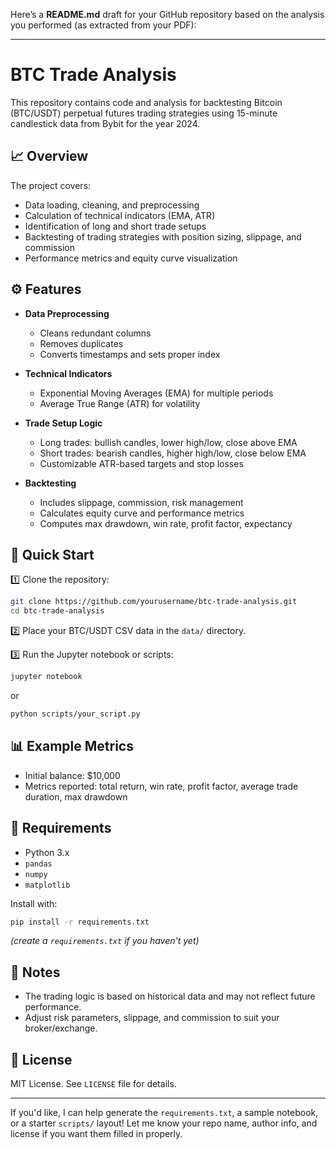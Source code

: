 Here’s a **README.md** draft for your GitHub repository based on the analysis you performed (as extracted from your PDF):

---

# BTC Trade Analysis

This repository contains code and analysis for backtesting Bitcoin (BTC/USDT) perpetual futures trading strategies using 15-minute candlestick data from Bybit for the year 2024.

## 📈 Overview

The project covers:

* Data loading, cleaning, and preprocessing
* Calculation of technical indicators (EMA, ATR)
* Identification of long and short trade setups
* Backtesting of trading strategies with position sizing, slippage, and commission
* Performance metrics and equity curve visualization

## ⚙️ Features

* **Data Preprocessing**

  * Cleans redundant columns
  * Removes duplicates
  * Converts timestamps and sets proper index

* **Technical Indicators**

  * Exponential Moving Averages (EMA) for multiple periods
  * Average True Range (ATR) for volatility

* **Trade Setup Logic**

  * Long trades: bullish candles, lower high/low, close above EMA
  * Short trades: bearish candles, higher high/low, close below EMA
  * Customizable ATR-based targets and stop losses

* **Backtesting**

  * Includes slippage, commission, risk management
  * Calculates equity curve and performance metrics
  * Computes max drawdown, win rate, profit factor, expectancy

## 🚀 Quick Start

1️⃣ Clone the repository:

```bash
git clone https://github.com/yourusername/btc-trade-analysis.git
cd btc-trade-analysis
```

2️⃣ Place your BTC/USDT CSV data in the `data/` directory.

3️⃣ Run the Jupyter notebook or scripts:

```bash
jupyter notebook
```

or

```bash
python scripts/your_script.py
```

## 📊 Example Metrics

* Initial balance: \$10,000
* Metrics reported: total return, win rate, profit factor, average trade duration, max drawdown

## 📌 Requirements

* Python 3.x
* `pandas`
* `numpy`
* `matplotlib`

Install with:

```bash
pip install -r requirements.txt
```

*(create a `requirements.txt` if you haven't yet)*

## 📝 Notes

* The trading logic is based on historical data and may not reflect future performance.
* Adjust risk parameters, slippage, and commission to suit your broker/exchange.

## 📄 License

MIT License. See `LICENSE` file for details.

---

If you'd like, I can help generate the `requirements.txt`, a sample notebook, or a starter `scripts/` layout! Let me know your repo name, author info, and license if you want them filled in properly.
